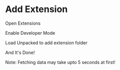 # Add Extension
Open Extensions

Enable Developer Mode

Load Unpacked to add extension folder

And It's Done!

Note: Fetching data may take upto 5 seconds at first!

